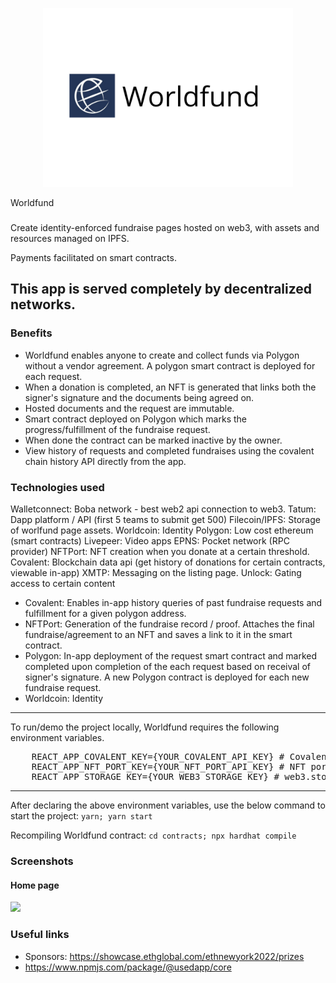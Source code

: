 <p align='center'>
    <img src='./img/logo_3_2.png' width=400/>
</p>

Worldfund
###

Create identity-enforced fundraise pages hosted on web3, with assets and resources managed on IPFS. 

Payments facilitated on smart contracts.

This app is served completely by decentralized networks.
---

<!-- Try it out <a href="worldfund.surge.sh" target="_blank">here</a>! (requires Metamask connected to Polygon testnet). -->

### Benefits

- Worldfund enables anyone to create and collect funds via Polygon without a vendor agreement. A polygon smart contract is deployed for each request.
- When a donation is completed, an NFT is generated that links both the signer's signature and the documents being agreed on.
- Hosted documents and the request are immutable.
- Smart contract deployed on Polygon which marks the progress/fulfillment of the fundraise request. 
- When done the contract can be marked inactive by the owner.
- View history of requests and completed fundraises using the covalent chain history API directly from the app.

### Technologies used
Walletconnect:
Boba network - best web2 api connection to web3.
Tatum: Dapp platform / API (first 5 teams to submit get 500)
Filecoin/IPFS: Storage of worlfund page assets.
Worldcoin: Identity
Polygon: Low cost ethereum (smart contracts)
Livepeer: Video apps
EPNS: Pocket network (RPC provider) 
NFTPort: NFT creation when you donate at a certain threshold.
Covalent: Blockchain data api (get history of donations for certain contracts, viewable in-app)
XMTP: Messaging on the listing page.
Unlock: Gating access to certain content
- Covalent: Enables in-app history queries of past fundraise requests and fulfillment for a given polygon address.
- NFTPort: Generation of the fundraise record / proof. Attaches the final fundraise/agreement to an NFT and saves a link to it in the smart contract.
- Polygon: In-app deployment of the request smart contract and marked completed upon completion of the each request based on receival of signer's signature. A new Polygon contract is deployed for each new fundraise request.
- Worldcoin: Identity

<!--
Demo flow:
1. Context
Kickstarter
New solutions coming out all the timehttps://www.tiptopjar.com/?ref=producthunt
2. App
Create new fundraise page flow
Upload image
Worldcoin enforses that a person only creates a page once, and that there aren't fraudulent users attempting to raise money for their projects or impersonating the creator.
Donate
Add messages to pages (stored on the contract or in a web3 storage mechanism)
Smart-contract managed
Free, no fees
Can embed your url in your social media profile. 
URL hosted on surge
3. Conclusion

-->

<!-- <b>This project is a hackathon prototype and would require additional work / deployment to be production ready. -->

---

To run/demo the project locally, Worldfund requires the following environment variables.

<pre>
    REACT_APP_COVALENT_KEY={YOUR_COVALENT_API_KEY} # Covalent key for the history page.
    REACT_APP_NFT_PORT_KEY={YOUR_NFT_PORT_API_KEY} # NFT port api key for receipt creation.
    REACT_APP_STORAGE_KEY={YOUR_WEB3_STORAGE_KEY} # web3.storage key for file hosting.
</pre>

---

After declaring the above environment variables, use the below command to start the project:
`yarn; yarn start`

Recompiling Worldfund contract:
`cd contracts; npx hardhat compile`

### Screenshots

#### Home page

<img src="./img/worldfund.png" width=800 />

### Useful links
* Sponsors: https://showcase.ethglobal.com/ethnewyork2022/prizes
* https://www.npmjs.com/package/@usedapp/core